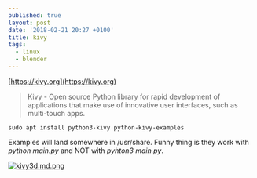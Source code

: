 ```yaml
---
published: true
layout: post
date: '2018-02-21 20:27 +0100'
title: kivy
tags:
  - linux
  - blender
---
```

[https://kivy.org](https://kivy.org)

> Kivy - Open source Python library for rapid development of applications
that make use of innovative user interfaces, such as multi-touch apps.

    sudo apt install python3-kivy python-kivy-examples
    
Examples will land somewhere in /usr/share. Funny thing is they work with _python main.py_ and NOT with _pyhton3 main.py_.

[![kivy3d.md.png](https://cdn.scrot.moe/images/2018/02/21/kivy3d.md.png)](https://cdn.scrot.moe/images/2018/02/21/kivy3d.png)